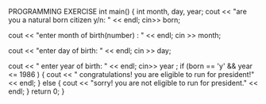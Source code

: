 PROGRAMMING EXERCISE
int main() {
int month, day, year;
cout << "are you a natural born citizen y/n: " << endl;
cin>> born;

cout << "enter month of birth(number) : " << endl;
cin >> month;

cout << "enter day of birth: " << endl;
cin >> day;

cout << " enter year of birth: " << endl;
cin>> year ;
if (born == 'y' && year <= 1986 ) {
  cout << " congratulations! you are eligible to run for president!" << endl;
  }
  else {
    cout << "sorry! you are not eligible to run for president." << endl;
    }
return 0;
}

